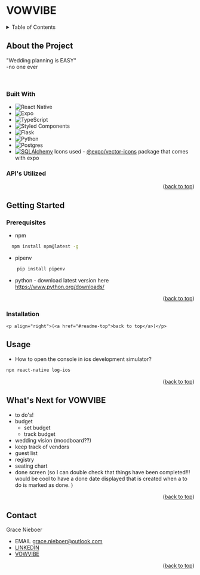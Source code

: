 <a name="readme-top"></a>

# VOWVIBE

<details>
  <summary>Table of Contents</summary>
  <ol>
    <li>
      <a href="#about-the-project">About The Project</a>
      <ul>
        <li><a href="#built-with">Built With</a></li>
        <li><a href="#apis-utilized">API's Utilized</a></li>
      </ul>
    </li>
    <li>
      <a href="#getting-started">Getting Started</a>
      <ul>
        <li><a href="#prerequisites">Prerequisites</a></li>
        <li><a href="#installation">Installation</a></li>
      </ul>
    </li>
    <li><a href="#usage">Usage</a></li>
    <li><a href="#whats-next-for-vowvibe">What's Next for VOWVIBE</a></li>
    <li><a href="#contact">Contact</a></li>
  </ol>
</details>

<!-- ABOUT THE PROJECT -->
## About the Project
"Wedding planning is EASY"     
            -no one ever

<br />
<!-- PLACEHOLDER PIC HERE -->

### Built With

* ![React Native](https://img.shields.io/badge/react_native-%2320232a.svg?style=for-the-badge&logo=react&logoColor=%2361DAFB)
* ![Expo](https://img.shields.io/badge/expo-1C1E24?style=for-the-badge&logo=expo&logoColor=#D04A37)
* ![TypeScript](https://img.shields.io/badge/typescript-%23007ACC.svg?style=for-the-badge&logo=typescript&logoColor=white)
* ![Styled Components](https://img.shields.io/badge/styled--components-DB7093?style=for-the-badge&logo=styled-components&logoColor=white) 
* ![Flask](https://img.shields.io/badge/flask-%23000.svg?style=for-the-badge&logo=flask&logoColor=white)
* ![Python](https://img.shields.io/badge/python-3670A0?style=for-the-badge&logo=python&logoColor=ffdd54) 
* ![Postgres](https://img.shields.io/badge/postgres-%23316192.svg?style=for-the-badge&logo=postgresql&logoColor=white)
* [![SQLAlchemy][SQLAlchemy.com]][SQLalchemy-url]
Icons used - [@expo/vector-icons](https://docs.expo.dev/guides/icons/) package that comes with expo

### API's Utilized


<p align="right">(<a href="#readme-top">back to top</a>)</p>

## Getting Started
### Prerequisites

* npm 
```sh
  npm install npm@latest -g
  ```
* pipenv
```sh
    pip install pipenv
```
* python - download latest version here <https://www.python.org/downloads/>

<p align="right">(<a href="#readme-top">back to top</a>)</p>

### Installation
<!-- 1. Fork and Clone the client-side repo nand server repo
   ```sh
   git clone https://github.com/gnieb/vow-vibe-server
   git clone https://github.com/gnieb/vow-vibe
   ```
2. Open the server repo to create and enter a Virtual Environment
    ```sh
    pipenv install
    ```
    ```sh
    pipenv shell
    ```
3. Open the client repo and install npm packages
    ```sh
    cd client
    ```
    ```sh
    npm install
    ```
4. Start the Front End
    ```sh
    npm start
    ```
5. Start the Server

    ```sh
    git clone https://github.com/gnieb/vow-vibe-server
    ```

    ```sh
    cd server
    ```
    ```sh
    python app.py
    ``` -->
    <p align="right">(<a href="#readme-top">back to top</a>)</p>

## Usage
* How to open the console in ios development simulator?
```sh
npx react-native log-ios 
```


<p align="right">(<a href="#readme-top">back to top</a>)</p>

## What's Next for VOWVIBE

- to do's!
- budget
    - set budget
    - track budget
- wedding vision (moodboard??)
- keep track of vendors
- guest list
- registry
- seating chart
- done screen (so I can double check that things have been completed!!! would be cool to have a done date displayed that is created when a to do is marked as done. )


<p align="right">(<a href="#readme-top">back to top</a>)</p>

## Contact

Grace Nieboer
- EMAIL <grace.nieboer@outlook.com>
- [LINKEDIN](https://www.linkedin.com/in/gracenieboer/)
- [VOWVIBE](https://github.com/gnieb/vow-vibe)

<p align="right">(<a href="#readme-top">back to top</a>)</p>


<!-- MARKDOWN LINKS & IMAGES -->
<!-- https://www.markdownguide.org/basic-syntax/#reference-style-links -->
[SQLAlchemy.com]: https://img.shields.io/badge/-SQLAlchemy-black?style=for-the-badge&logo=serverfault
[SQLalchemy-url]: https://www.sqlalchemy.org/